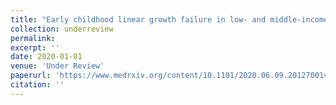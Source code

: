 ```yaml
---
title: "Early childhood linear growth failure in low- and middle-income countries"
collection: underreview
permalink:
excerpt: ''
date: 2020-01-01
venue: 'Under Review'
paperurl: 'https://www.medrxiv.org/content/10.1101/2020.06.09.20127001v1'
citation: ''
---
```

